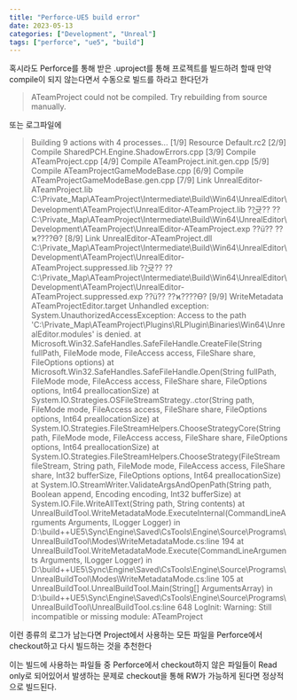 ```yaml
---
title: "Perforce-UE5 build error"
date: 2023-05-13
categories: ["Development", "Unreal"]
tags: ["perforce", "ue5", "build"]
---
```

혹시라도 Perforce를 통해 받은 .uproject를 통해 프로젝트를 빌드하려 할때 만약 compile이 되지 않는다면서 수동으로 빌드를 하라고 한다던가
> ATeamProject could not be compiled. Try rebuilding from source manually.

또는 로그파일에

> Building 9 actions with 4 processes...
[1/9] Resource Default.rc2
[2/9] Compile SharedPCH.Engine.ShadowErrors.cpp
[3/9] Compile ATeamProject.cpp
[4/9] Compile ATeamProject.init.gen.cpp
[5/9] Compile ATeamProjectGameModeBase.cpp
[6/9] Compile ATeamProjectGameModeBase.gen.cpp
[7/9] Link UnrealEditor-ATeamProject.lib
   C:\Private_Map\ATeamProject\Intermediate\Build\Win64\UnrealEditor\Development\ATeamProject\UnrealEditor-ATeamProject.lib ??̺귯?? ??C:\Private_Map\ATeamProject\Intermediate\Build\Win64\UnrealEditor\Development\ATeamProject\UnrealEditor-ATeamProject.exp ??ü?? ??ϰ????ϴ?
[8/9] Link UnrealEditor-ATeamProject.dll
   C:\Private_Map\ATeamProject\Intermediate\Build\Win64\UnrealEditor\Development\ATeamProject\UnrealEditor-ATeamProject.suppressed.lib ??̺귯?? ??C:\Private_Map\ATeamProject\Intermediate\Build\Win64\UnrealEditor\Development\ATeamProject\UnrealEditor-ATeamProject.suppressed.exp ??ü?? ??ϰ????ϴ?
[9/9] WriteMetadata ATeamProjectEditor.target
Unhandled exception: System.UnauthorizedAccessException: Access to the path 'C:\Private_Map\ATeamProject\Plugins\RLPlugin\Binaries\Win64\UnrealEditor.modules' is denied.
   at Microsoft.Win32.SafeHandles.SafeFileHandle.CreateFile(String fullPath, FileMode mode, FileAccess access, FileShare share, FileOptions options)
   at Microsoft.Win32.SafeHandles.SafeFileHandle.Open(String fullPath, FileMode mode, FileAccess access, FileShare share, FileOptions options, Int64 preallocationSize)
   at System.IO.Strategies.OSFileStreamStrategy..ctor(String path, FileMode mode, FileAccess access, FileShare share, FileOptions options, Int64 preallocationSize)
   at System.IO.Strategies.FileStreamHelpers.ChooseStrategyCore(String path, FileMode mode, FileAccess access, FileShare share, FileOptions options, Int64 preallocationSize)
   at System.IO.Strategies.FileStreamHelpers.ChooseStrategy(FileStream fileStream, String path, FileMode mode, FileAccess access, FileShare share, Int32 bufferSize, FileOptions options, Int64 preallocationSize)
   at System.IO.StreamWriter.ValidateArgsAndOpenPath(String path, Boolean append, Encoding encoding, Int32 bufferSize)
   at System.IO.File.WriteAllText(String path, String contents)
   at UnrealBuildTool.WriteMetadataMode.ExecuteInternal(CommandLineArguments Arguments, ILogger Logger) in D:\build\++UE5\Sync\Engine\Saved\CsTools\Engine\Source\Programs\UnrealBuildTool\Modes\WriteMetadataMode.cs:line 194
   at UnrealBuildTool.WriteMetadataMode.Execute(CommandLineArguments Arguments, ILogger Logger) in D:\build\++UE5\Sync\Engine\Saved\CsTools\Engine\Source\Programs\UnrealBuildTool\Modes\WriteMetadataMode.cs:line 105
   at UnrealBuildTool.UnrealBuildTool.Main(String[] ArgumentsArray) in D:\build\++UE5\Sync\Engine\Saved\CsTools\Engine\Source\Programs\UnrealBuildTool\UnrealBuildTool.cs:line 648
LogInit: Warning: Still incompatible or missing module: ATeamProject

이런 종류의 로그가 남는다면 Project에서 사용하는 모든 파일을 Perforce에서 checkout하고 다시 빌드하는 것을 추천한다

이는 빌드에 사용하는 파일들 중 Perforce에서 checkout하지 않은 파일들이 Read only로 되어있어서 발생하는 문제로 checkout을 통해 RW가 가능하게 된다면 정상적으로 빌드된다.